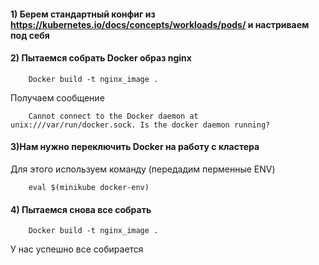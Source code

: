 #### 1) Берем стандартный конфиг из https://kubernetes.io/docs/concepts/workloads/pods/ и настриваем под себя
#### 2) Пытаемся собрать Docker образ nginx  
    
        Docker build -t nginx_image .
Получаем сообщение
        
        Cannot connect to the Docker daemon at unix:///var/run/docker.sock. Is the docker daemon running?
#### 3)Нам нужно переключить Docker на работу с кластера
 
 Для этого используем команду (передадим перменные ENV)
        
        eval $(minikube docker-env)
#### 4) Пытаемся снова все собрать 
        Docker build -t nginx_image .
  У нас успешно все собирается      
